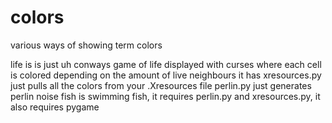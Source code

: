 # colors
various ways of showing term colors

life is is just uh conways game of life displayed with curses where each cell is colored depending on the amount of live neighbours it has
xresources.py just pulls all the colors from your .Xresources file
perlin.py just generates perlin noise
fish is swimming fish, it requires perlin.py and xresources.py, it also requires pygame
